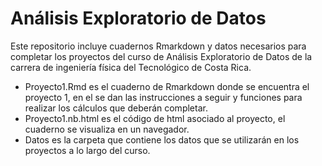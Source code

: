 # Análisis Exploratorio de Datos

Este repositorio incluye cuadernos Rmarkdown y datos necesarios para completar los proyectos del curso de Análisis Exploratorio de Datos de la carrera de ingeniería física del Tecnológico de Costa Rica.

- Proyecto1.Rmd es el cuaderno de Rmarkdown donde se encuentra el proyecto 1, en el se dan las instrucciones a seguir y funciones para realizar los cálculos que deberán completar.
- Proyecto1.nb.html es el código de html asociado al proyecto, el cuaderno se visualiza en un navegador.
- Datos es la carpeta que contiene los datos que se utilizarán en los proyectos a lo largo del curso.
